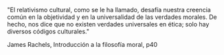 "El relativismo cultural, como se le ha llamado, desafía nuestra creencia común en la objetividad y en la universalidad de las verdades morales. De hecho, nos dice que no existen verdades universales en ética; solo hay diversos códigos culturales."

James Rachels, Introducción a la filosofía moral, p40